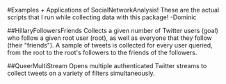 #Examples + Applications of SocialNetworkAnalysis!
These are the actual scripts that I run while collecting data with this package! -Dominic

##HillaryFollowersFriends
Collects a given number of Twitter users (goal) who follow a given root user (root), as well as everyone that they follow (their "friends"). A sample of tweets is collected for every user queried, from the root to the root's followers to the friends of the followers.

##QueerMultiStream
Opens multiple authenticated Twitter streams to collect tweets on a variety of filters simultaneously.
